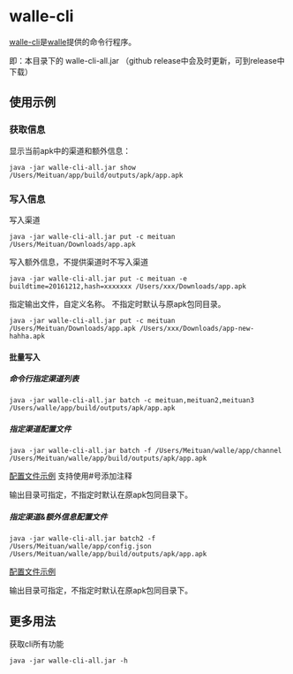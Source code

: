 # walle-cli

[walle-cli](https://github.com/Meituan-Dianping/walle/tree/master/walle-cli)是[walle](https://github.com/Meituan-Dianping/walle)提供的命令行程序。

即：本目录下的 walle-cli-all.jar （github release中会及时更新，可到release中下载）

## 使用示例

### 获取信息

显示当前apk中的渠道和额外信息：

```
java -jar walle-cli-all.jar show /Users/Meituan/app/build/outputs/apk/app.apk
```

### 写入信息

写入渠道

```
java -jar walle-cli-all.jar put -c meituan /Users/Meituan/Downloads/app.apk
```

写入额外信息，不提供渠道时不写入渠道

```
java -jar walle-cli-all.jar put -c meituan -e buildtime=20161212,hash=xxxxxxx /Users/xxx/Downloads/app.apk
```

指定输出文件，自定义名称。 不指定时默认与原apk包同目录。

```
java -jar walle-cli-all.jar put -c meituan /Users/Meituan/Downloads/app.apk /Users/xxx/Downloads/app-new-hahha.apk
```

#### 批量写入
##### 命令行指定渠道列表
```
java -jar walle-cli-all.jar batch -c meituan,meituan2,meituan3 /Users/walle/app/build/outputs/apk/app.apk
```

##### 指定渠道配置文件

```
java -jar walle-cli-all.jar batch -f /Users/Meituan/walle/app/channel  /Users/Meituan/walle/app/build/outputs/apk/app.apk
```

[配置文件示例](../channel.txt) 支持使用#号添加注释

输出目录可指定，不指定时默认在原apk包同目录下。

##### 指定渠道&额外信息配置文件
```
java -jar walle-cli-all.jar batch2 -f /Users/Meituan/walle/app/config.json  /Users/Meituan/walle/app/build/outputs/apk/app.apk
```

[配置文件示例](../config.json)

输出目录可指定，不指定时默认在原apk包同目录下。

## 更多用法

获取cli所有功能

```
java -jar walle-cli-all.jar -h
```
